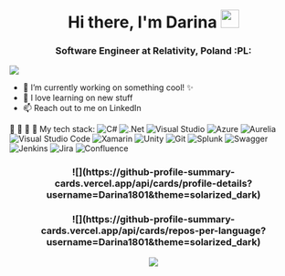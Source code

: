 <h1 align="center">Hi there, I'm Darina <img src="https://github.com/blackcater/blackcater/raw/main/images/Hi.gif" height="32"/></h1>
<h3 align="center">Software Engineer at Relativity, Poland :PL:</h3>

![](https://komarev.com/ghpvc/?username=Darina1801)

- 🔭 I’m currently working on something cool! ✨
- 🌱 I love learning on new stuff
- 📫 Reach out to me <a herf="https://www.linkedin.com" target="_in/darina-kavokina/?locale=en_US">on LinkedIn</a>

:test_tube: :hammer: :wrench: :bricks: My tech stack: ![C#](https://img.shields.io/badge/c%23-%23239120.svg?style=for-the-badge&logo=c-sharp&logoColor=white)
![.Net](https://img.shields.io/badge/.NET-5C2D91?style=for-the-badge&logo=.net&logoColor=white)
![Visual Studio](https://img.shields.io/badge/Visual%20Studio-5C2D91.svg?style=for-the-badge&logo=visual-studio&logoColor=white)
![Azure](https://img.shields.io/badge/azure-%230072C6.svg?style=for-the-badge&logo=microsoftazure&logoColor=white)
![Aurelia](https://img.shields.io/badge/aurelia-%23ED2B88.svg?style=for-the-badge&logo=aurelia&logoColor=fff)\
![Visual Studio Code](https://img.shields.io/badge/Visual%20Studio%20Code-0078d7.svg?style=for-the-badge&logo=visual-studio-code&logoColor=white)
![Xamarin](https://img.shields.io/badge/Xamarin-3199DC?style=for-the-badge&logo=xamarin&logoColor=white)
![Unity](https://img.shields.io/badge/unity-%23000000.svg?style=for-the-badge&logo=unity&logoColor=white)
![Git](https://img.shields.io/badge/git-%23F05033.svg?style=for-the-badge&logo=git&logoColor=white)
![Splunk](https://img.shields.io/badge/splunk-%23000000.svg?style=for-the-badge&logo=splunk&logoColor=white)
![Swagger](https://img.shields.io/badge/-Swagger-%23Clojure?style=for-the-badge&logo=swagger&logoColor=white)
![Jenkins](https://img.shields.io/badge/jenkins-%232C5263.svg?style=for-the-badge&logo=jenkins&logoColor=white)
![Jira](https://img.shields.io/badge/jira-%230A0FFF.svg?style=for-the-badge&logo=jira&logoColor=white)
![Confluence](https://img.shields.io/badge/confluence-%23172BF4.svg?style=for-the-badge&logo=confluence&logoColor=white)


<!--Карточка профиля: -->
<h3 align="center">![](https://github-profile-summary-cards.vercel.app/api/cards/profile-details?username=Darina1801&theme=solarized_dark)</h3>

<!--Статистика языков в репозиториях: -->
<h3 align="center">![](https://github-profile-summary-cards.vercel.app/api/cards/repos-per-language?username=Darina1801&theme=solarized_dark)

<!--Статистика профиля: -->
![](https://github-profile-summary-cards.vercel.app/api/cards/stats?username=Darina1801&theme=solarized_dark)</h3>

